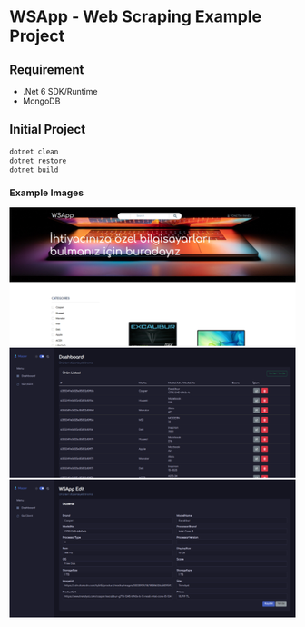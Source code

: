 # WSApp - Web Scraping Example Project

## Requirement
- .Net 6 SDK/Runtime
- MongoDB

## Initial Project
```
dotnet clean
dotnet restore
dotnet build
```

### Example Images
![alt text](./Docs/img/ss.png)
![alt text](./Docs/img/ss2.png)
![alt text](./Docs/img/ss3.png)